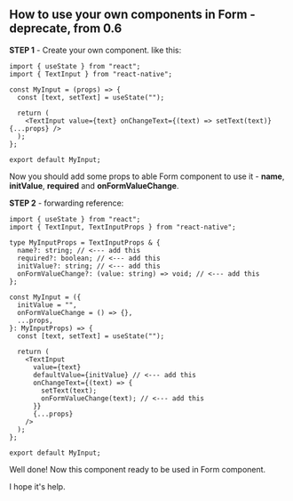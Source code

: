 ## How to use your own components in Form - deprecate, from 0.6

**STEP 1** - Create your own component. like this:

```tsx
import { useState } from "react";
import { TextInput } from "react-native";

const MyInput = (props) => {
  const [text, setText] = useState("");

  return (
    <TextInput value={text} onChangeText={(text) => setText(text)} {...props} />
  );
};

export default MyInput;
```

Now you should add some props to able Form component to use it - **name**, **initValue**, **required** and **onFormValueChange**.

**STEP 2** - forwarding reference:

```tsx
import { useState } from "react";
import { TextInput, TextInputProps } from "react-native";

type MyInputProps = TextInputProps & {
  name?: string; // <--- add this
  required?: boolean; // <--- add this
  initValue?: string; // <--- add this
  onFormValueChange?: (value: string) => void; // <--- add this
};

const MyInput = ({
  initValue = "",
  onFormValueChange = () => {},
  ...props,
}: MyInputProps) => {
  const [text, setText] = useState("");

  return (
    <TextInput
      value={text}
      defaultValue={initValue} // <--- add this
      onChangeText={(text) => {
        setText(text);
        onFormValueChange(text); // <--- add this
      }}
      {...props}
    />
  );
};

export default MyInput;
```

Well done! Now this component ready to be used in Form component.

I hope it's help.
